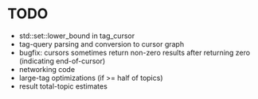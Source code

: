 TODO
====
- std::set::lower_bound in tag_cursor
- tag-query parsing and conversion to cursor graph
- bugfix: cursors sometimes return non-zero results after returning zero (indicating end-of-cursor)
- networking code
- large-tag optimizations (if >= half of topics)
- result total-topic estimates